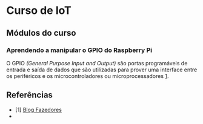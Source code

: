# Curso de IoT

## Módulos do curso


### Aprendendo a manipular o GPIO do Raspberry Pi
O GPIO _(General Purpose Input and Output)_ são portas programáveis de entrada e saída de dados que são utilizadas para prover uma interface entre os periféricos e os microcontroladores ou microprocessadores [1](README.md).



## Referências 
 - [1] [Blog Fazedores](https://blog.fazedores.com/raspberry-pi-b-introducao-porta-gpio/)
 - 